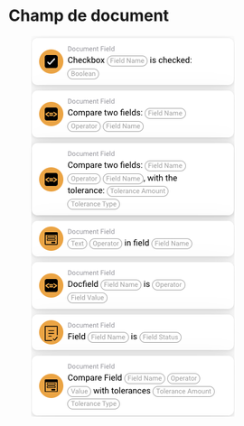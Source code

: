 # Champ de document

<figure><img src="../../../.gitbook/assets/image (23).png" alt=""><figcaption></figcaption></figure>

##
